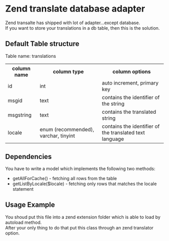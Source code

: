 ﻿Zend translate database adapter
==============================
Zend transalte has shipped with lot of adapter...except database.  
If you want to store your translations in a db table, then this is the solution.

Default Table structure
---------------
Table name: translations

<table>
    <tr>
        <th>column name</th>
        <th>column type</th>
        <th>column options</th>
    <tr>
    <tr>
        <td>id</td>
        <td>int</td>
        <td>auto increment, primary key</td>
    <tr>
    <tr>
        <td>msgid</td>
        <td>text</td>
        <td>contains the identifier of the string</td>
    <tr>
    <tr>
        <td>msgstring</td>
        <td>text</td>
        <td>contains the translated string</td>
    <tr>
    <tr>
        <td>locale</td>
        <td>enum (recommended), varchar, tinyint</td>
        <td>contains the identifier of the translated text language</td>
    <tr>
</table>

Dependencies
---------------
You have to write a model which implements the following two methods:

* getAllForCache() - fetching all rows from the table
* getListByLocale($locale) - fetching only rows that matches the locale statement

Usage Example
---------------
You shoud put this file into a zend extension folder which is able to load by autoload method.  
After your only thing to do that put this class through an zend translator option.

